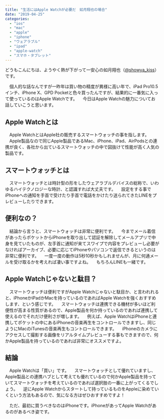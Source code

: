 ```yaml
---
title: "生活にはApple Watchが必要だ　如月翔也の場合"
date: "2019-04-25"
categories: 
  - "ios"
  - "mac"
  - "apple"
  - "iphone"
  - "ウェアラブル"
  - "ipad"
  - "apple-watch"
  - "スマホ・タブレット"
---
```


どうもこんにちは、ようやく熱が下がって一安心の如月翔也（[@showya\_kiss](http://twitter.com/showya_kiss)）です。

　個人的な話なんですが一昨年は買い物の精度が異様に高い年で、iPad Pro10.5インチ、iPhone X、GPD Pocketと色々買ったんですが、結果的に一番気に入って使っているのはApple Watchです。 　今日はApple Watchの魅力についてお話していこうと思います。

## Apple Watchとは

　Apple WatchとはApple社の販売するスマートウォッチの事を指します。 　Apple製品なので同じApple製品であるMac、iPhone、iPad、AirPodsとの連携が良く、各社から出ているスマートウォッチの中で図抜けて性能が高く人気の製品です。

## スマートウォッチとは

　スマートウォッチとは時計型の形をしたウェアラブルデバイスの総称で、いわゆるハイテクノロジーな時計、と認識すれば大丈夫です。 　設定をする事でiPhoneへの通知を手首で受けたり手首で電話をかけたり送られてきたLINEをプレビューしたりできます。

## 便利なの？

　結論から言うと、スマートウォッチは非常に便利です。 　今までメール着信があったらポケットからiPhoneを取り出して認証を解除してメールアプリで中身を見ていたものが、左手首に通知が来てスワイプで内容をプレビューし必要がなければアーカイブ、必要に応じてiPhoneやパソコンで返信できるというのは非常に便利です。 　一度一度の動作は5秒10秒かもしれませんが、月に何通メールを受け取るかを考えれば凄い事ですよね。 　もちろんLINEも一緒です。

## Apple Watchじゃないと駄目？

　スマートウォッチは便利ですがApple Watchじゃないと駄目か、と言われれると、iPhoneかiPadかMacを持っているのであればApple Watchを強くおすすめします、という感じです。 　スマートウォッチは連携できる機材が多いほど利便性が高まる性質があるので、Apple製品を何か持っているのであれば連携して使えるのでそれだけ便利さが増します。 　例えば、Apple WatchはiPhoneと連携してポケットの中にあるiPhoneの音楽再生をコントロールできますし、同じようにMacのiTunesの音楽再生もコントロールできます。 　iPhoneのカメラにアクセスして撮影する画像をリアルタイムプレビューする事もできますので、何かApple製品を持っているのであれば非常にオススメですよ。

## 結論

　Apple Watchは「買い」です。 　スマートウォッチとして優れていますし、Apple製品との連携ハブとして考えても優れているので何かApple製品を持っていてスマートウォッチを考えているのであれば選択肢の一番に上がってくるでしょう。 　逆にApple Watchからスタートして持っているものをAppleに染めていくという方法もあるので、気になる方はぜひおすすめですよ！

　ただ、最初に買うべきなのはiPhoneです。iPhoneがあってApple Watchがあるのがあるべき姿です。
